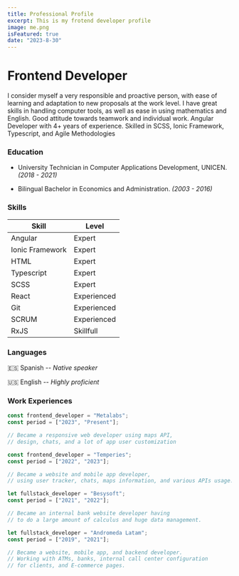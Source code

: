 ```yaml
---
title: Professional Profile
excerpt: This is my frotend developer profile
image: me.png
isFeatured: true
date: "2023-8-30"
---
```


# Frontend Developer

I consider myself a very responsible and proactive person, with ease of learning and adaptation to new proposals at the work level. I have great skills in handling computer tools, as well as ease in using mathematics and English. Good attitude towards teamwork and individual work. Angular Developer with 4+ years of experience. Skilled in SCSS, Ionic Framework, Typescript, and Agile Methodologies

### Education

- University Technician in Computer Applications Development, UNICEN. _(2018 - 2021)_

- Bilingual Bachelor in Economics and Administration. _(2003 - 2016)_

### Skills

| **Skill**       | **Level**   |
| --------------- | ----------- |
| Angular         | Expert      |
| Ionic Framework | Expert      |
| HTML            | Expert      |
| Typescript      | Expert      |
| SCSS            | Expert      |
| React           | Experienced |
| Git             | Experienced |
| SCRUM           | Experienced |
| RxJS            | Skillfull   |

### Languages

:es: Spanish -- _Native speaker_

:us: English -- _Highly proficient_

### Work Experiences

```js
const frontend_developer = "Metalabs";
const period = ["2023", "Present"];

// Became a responsive web developer using maps API,
// design, chats, and a lot of app user customization
```

```js
const frontend_developer = "Temperies";
const period = ["2022", "2023"];

// Became a website and mobile app developer,
// using user tracker, chats, maps information, and various APIs usage.
```

```js
let fullstack_developer = "Besysoft";
const period = ["2021", "2022"];

// Became an internal bank website developer having
// to do a large amount of calculus and huge data management.
```

```js
let fullstack_developer = "Andromeda Latam";
const period = ["2019", "2021"];

// Became a website, mobile app, and backend developer.
// Working with ATMs, banks, internal call center configuration
// for clients, and E-commerce pages.
```
